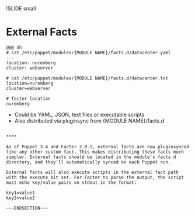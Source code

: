 !SLIDE small
# External Facts

    @@@ Sh
    # cat /etc/puppet/modules/{MODULE NAME}/facts.d/datacenter.yaml
    ---
    location: nuremberg
    cluster: webserver

    # cat /etc/puppet/modules/{MODULE NAME}/facts.d/datacenter.txt
    location=nuremberg
    cluster=webserver

    # facter location
    nuremberg

* Could be YAML, JSON, text files or executable scripts
* Also distributed via pluginsync from {MODULE NAME}/facts.d

~~~SECTION:handouts~~~

****

As of Puppet 3.4 and Facter 2.0.1, external facts are now pluginsynced like any other custom fact. This makes distributing these facts much simpler. External facts should be located in the module's facts.d directory, and they'll automatically synced on each Puppet run.

External facts will also execute scripts in the external fact path with the execute bit set. For Facter to parse the output, the script must echo key/value pairs on stdout in the format:

key1=value1
key2=value2

~~~ENDSECTION~~~
